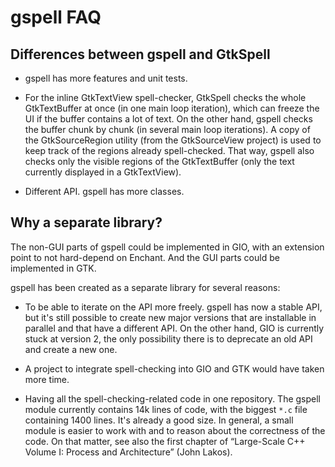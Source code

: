 gspell FAQ
==========

Differences between gspell and GtkSpell
---------------------------------------

- gspell has more features and unit tests.

- For the inline GtkTextView spell-checker, GtkSpell checks the whole
  GtkTextBuffer at once (in one main loop iteration), which can freeze the UI if
  the buffer contains a lot of text. On the other hand, gspell checks the buffer
  chunk by chunk (in several main loop iterations). A copy of the
  GtkSourceRegion utility (from the GtkSourceView project) is used to keep track
  of the regions already spell-checked. That way, gspell also checks only the
  visible regions of the GtkTextBuffer (only the text currently displayed in a
  GtkTextView).

- Different API. gspell has more classes.

Why a separate library?
-----------------------

The non-GUI parts of gspell could be implemented in GIO, with an extension
point to not hard-depend on Enchant. And the GUI parts could be implemented in
GTK.

gspell has been created as a separate library for several reasons:

- To be able to iterate on the API more freely. gspell has now a stable API, but
  it's still possible to create new major versions that are installable in
  parallel and that have a different API. On the other hand, GIO is currently
  stuck at version 2, the only possibility there is to deprecate an old API and
  create a new one.

- A project to integrate spell-checking into GIO and GTK would have taken more
  time.

- Having all the spell-checking-related code in one repository. The gspell
  module currently contains 14k lines of code, with the biggest `*.c` file
  containing 1400 lines. It's already a good size. In general, a small module is
  easier to work with and to reason about the correctness of the code. On that
  matter, see also the first chapter of “Large-Scale C++ Volume I: Process and
  Architecture” (John Lakos).
